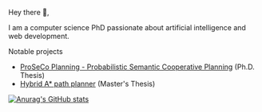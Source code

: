 Hey there 👋,

I am a computer science PhD passionate about artificial intelligence and web development.

Notable projects
- [ProSeCo Planning - Probabilistic Semantic Cooperative Planning](https://github.com/ProSeCo-Planning) (Ph.D. Thesis)
- [Hybrid A* path planner](https://github.com/karlkurzer/path_planner) (Master's Thesis)


[![Anurag's GitHub stats](https://github-readme-stats.vercel.app/api?username=karlkurzer&count_private=true&show_icons=true)](https://github.com/karlkurzer/github-readme-stats)
